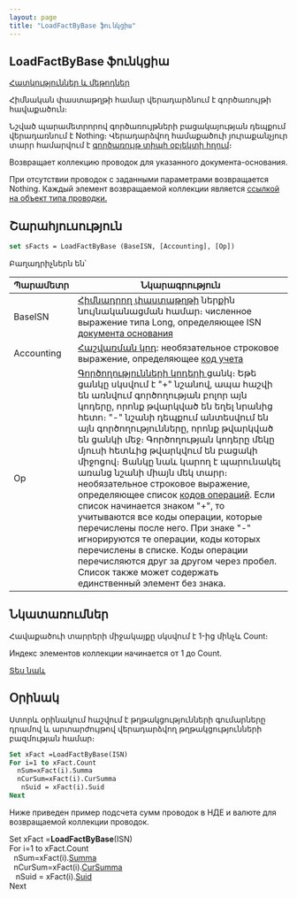 ```yaml
---
layout: page
title: "LoadFactByBase ֆունկցիա"
---
```


## LoadFactByBase ֆունկցիա

[Հատկություններ և մեթոդներ](../../Asfact.html)

Հիմնական փաստաթղթի համար վերադարձնում է գործառույթի հավաքածուն։

Նշված պարամետրորով գործառույթների բացակայության դեպքում  վերադառնում է Nothing։ Վերադարձվող համաքածուի յուրաքանչյուր տարր համարվում է [գործառույթ տիպի օբյեկտի հղում](../../Asfact.html)։


Возвращает коллекцию проводок для указанного документа-основания.

При отсутствии проводок с заданными параметрами возвращается Nothing. Каждый элемент возвращаемой коллекции является [ссылкой на объект типа проводки.](../../Asfact.html)


## Շարահյուսություն

```vb
set sFacts = LoadFactByBase (BaseISN, [Accounting], [Op])
```

Բաղադրիչներն են՝


| Պարամետր | Նկարագրություն |
|--|--|
| BaseISN | [Հիմնադրող փաստաթղթի](../../ASFACT/Base.html) ներքին նույնականացման համար։ численное выражение типа Long, определяющее ISN [документа основания](../../ASFACT/Base.html) |
| Accounting | [Հաշվառման կոդ](../../ASFACT/TypeAcc.html): необязательное строковое выражение, определяющее [код учета](../../ASFACT/TypeAcc.html) |
| Op | [Գործողությունների կոդերի ](../../ASFACT/Op.html) ցանկ։ Եթե ցանկը սկսվում է "+" նշանով, ապա հաշվի են առնվում գործողության բոլոր այն կոդերը, որոնք թվարկված են եղել նրանից հետո։ "-" նշանի դեպքում անտեսվում են այն գործողությունները, որոնք թվարկված են ցանկի մեջ։ Գործողության կոդերը մեկը մյուսի հետևից թվարկվում են բացակի միջոցով։ Ցանկը նաև կարող է պարունակել առանց նշանի միայն մեկ տարր։  необязательное строковое выражение, определяющее список [кодов операций](../../ASFACT/Op.html). Если список начинается знаком &quot;+&quot;, то учитываются все коды операции, которые перечислены после него. При знаке &quot;-&quot; игнорируются те операции, коды которых перечислены в списке. Коды операции перечисляются друг за другом через пробел. Список также может содержать единственный элемент без знака. |



## Նկատառումներ

Հավաքածուի տարրերի միջակայքը սկսվում է 1-ից մինչև Count։

Индекс элементов коллекции начинается от 1 до Count.

[Տես նաև](../../../constructors.html)



## Օրինակ

Ստորև օրինակում հաշվում է թղթակցությունների գումարները դրամով և արտարժույթով վերադարձվող թղթակցությունների բազմության համար։

```vb
Set xFact =LoadFactByBase(ISN)
For i=1 to xFact.Count
  nSum=xFact(i).Summa
  nCurSum=xFact(i).CurSumma
   nSuid = xFact(i).Suid
Next
```
Ниже приведен пример подсчета сумм проводок в НДЕ и валюте для возвращаемой коллекции проводок.

Set xFact =<strong>LoadFactByBase</strong>(ISN)<br>
For i=1 to xFact.Count <br>
&nbsp; nSum=xFact(i).[Summa](../../ASFACT/Summa.html)<br>
&nbsp; nCurSum=xFact(i).[CurSumma](../../ASFACT/CurSumma.html)<br>
&nbsp;&nbsp; nSuid = xFact(i).[Suid](../../ASFACT/Suid.html)<br>
Next 


